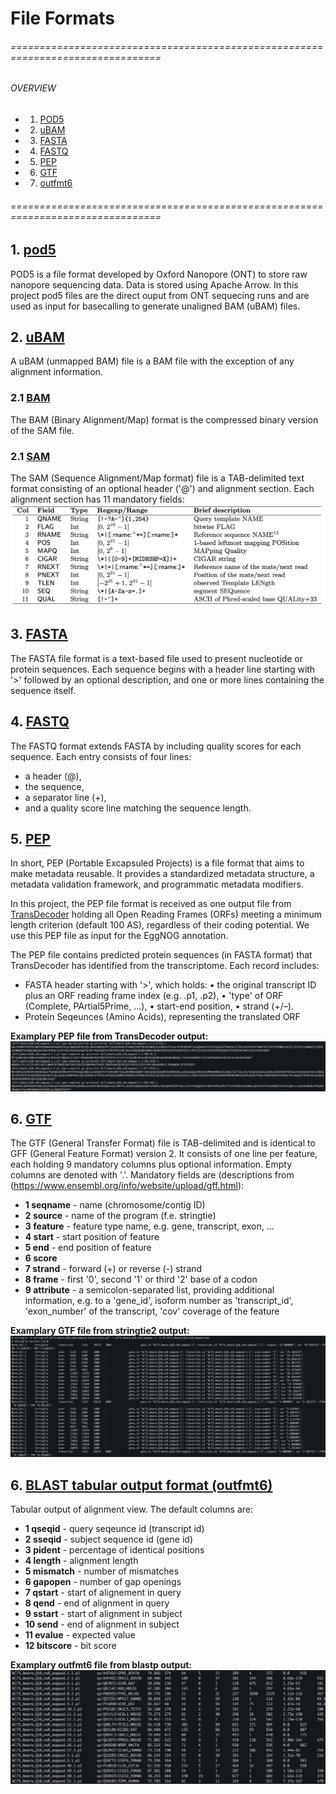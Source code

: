 #  File Formats

###### ================================================================================
###### OVERVIEW
+ 1. [ POD5 ](#pod5)
+ 2. [ uBAM ](#ubam)
+ 3. [ FASTA ](#fasta)
+ 4. [ FASTQ ](#fastq)
+ 5. [ PEP ](#pep)
+ 6. [ GTF ](#gtf)
+ 7. [ outfmt6 ](#blast_out)
###### ================================================================================

<a name="pod5"></a>
## 1. [pod5](https://pod5-file-format.readthedocs.io/en/latest/)
POD5 is a file format developed by Oxford Nanopore (ONT) to store raw nanopore sequencing data. Data is stored using Apache Arrow. 
In this project pod5 files are the direct ouput from ONT sequecing runs and are used as input for basecalling to generate unaligned BAM (uBAM) files.

<a name="ubam"></a>
## 2. [uBAM](https://gatk.broadinstitute.org/hc/en-us/articles/360035532132-uBAM-Unmapped-BAM-Format)
A uBAM (unmapped BAM) file is a BAM file with the exception of any alignment information.

### 2.1 [BAM](https://samtools.github.io/hts-specs/SAMv1.pdf)
The BAM (Binary Alignment/Map) format is the compressed binary version of the SAM file.

### 2.1 [SAM](https://samtools.github.io/hts-specs/SAMv1.pdf)
The SAM (Sequence Alignment/Map format) file is a TAB-delimited text format consisting of an optional header ('@') and alignment section. Each alignment section has 11 mandatory fields:
![SAM madatory fields](/images/SAM_mandatory_fields.png)

<a name="fasta"></a>
## 3. [FASTA](https://rnnh.github.io/bioinfo-notebook/docs/file_formats.html)
The FASTA file format is a text-based file used to present nucleotide or protein sequences. Each sequence begins with a header line starting with '>' followed by an optional description, and one or more lines containing the sequence itself. 

<a name="fastq"></a>
## 4. [FASTQ](https://rnnh.github.io/bioinfo-notebook/docs/file_formats.html)
The FASTQ format extends FASTA by including quality scores for each sequence. Each entry consists of four lines: 
- a header (@), 
- the sequence, 
- a separator line (+), 
- and a quality score line matching the sequence length.

<a name="pep"></a>
## 5. [PEP](https://pep.databio.org/)
In short, PEP (Portable Excapsuled Projects) is a file format that aims to make metadata reusable. It provides a standardized metadata structure, a metadata validation framework, and programmatic metadata modifiers. 

In this project, the PEP file format is received as one output file from [TransDecoder](https://github.com/TransDecoder/TransDecoder/wiki) holding all Open Reading Frames (ORFs) meeting a minimum length criterion (default 100 AS), regardless of their coding potential. We use this PEP file as input for the EggNOG annotation.

The PEP file contains predicted protein sequences (in FASTA format) that TransDecoder has identified from the transcriptome. Each record includes:
- FASTA header starting with '>', which holds:
    •    the original transcript ID plus an ORF reading frame index (e.g. .p1, .p2), 
    •    'type' of ORF (Complete, PArtial5Prime, ...),
    •    start-end position,
    •    strand (+/–).
- Protein Seqeunces (Amino Acids), representing the translated ORF

**Examplary PEP file from TransDecoder output:**
![TransDecoder PEP output](images/TransDecoder_pep_output.png)

<a name="gtf"></a>
## 6. [GTF](https://www.ensembl.org/info/website/upload/gff.html)
The GTF (General Transfer Format) file is TAB-delimited and is identical to GFF (General Feature Format) version 2. It consists of one line per feature, each holding 9 mandatory columns plus optional information. Empty columns are denoted with '.'.
Mandatory fields are (descriptions from (https://www.ensembl.org/info/website/upload/gff.html):
- **1 seqname** - name (chromosome/contig ID)
- **2 source** - name of the program (f.e. stringtie)
- **3 feature** - feature type name, e.g. gene, transcript, exon, ...
- **4 start** - start position of feature
- **5 end** - end position of feature
- **6 score** 
- **7 strand** - forward (+) or reverse (-) strand
- **8 frame** - first '0', second '1' or third '2' base of a codon
- **9 attribute** - a semicolon-separated list, providing additional information, e.g.  to a 'gene_id', isoform number as 'transcript_id', 'exon_number' of the transcript, 'cov' coverage of the feature 

**Examplary GTF file from stringtie2 output:**
![stringtie2 GTF output](images/stringtie2_output.png)

<a name="blast_out"></a>
## 6. [BLAST tabular output format (outfmt6) ](https://www.ncbi.nlm.nih.gov/books/NBK279684/table/appendices.T.options_common_to_all_blast/)
Tabular output of alignment view. The default columns are:
- **1 qseqid** - query seqeunce id (transcript id)
- **2 sseqid** - subject sequence id (gene id)
- **3 pident** - percentage of identical positions
- **4 length** - alignment length
- **5 mismatch** - number of mismatches
- **6 gapopen** - number of gap openings
- **7 qstart** - start of alignement in query
- **8 qend** - end of alignment in query
- **9 sstart** - start of alignment in subject
- **10 send** - end of alignment in subject
- **11 evalue** - expected value
- **12 bitscore** - bit score

**Examplary outfmt6 file from blastp output:**
![blastp outfmt6 output](images/blastp_outfmt6_output.png)
